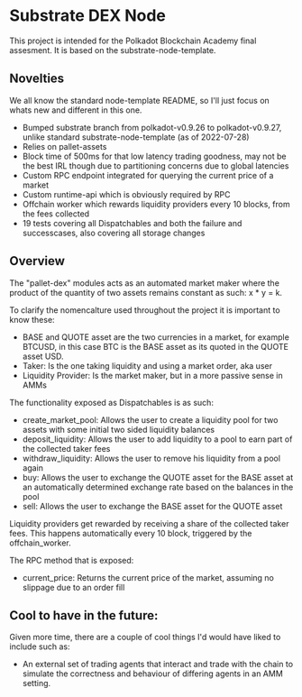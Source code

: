 # Substrate DEX Node
This project is intended for the Polkadot Blockchain Academy final assesment.
It is based on the substrate-node-template.

## Novelties
We all know the standard node-template README, so I'll just focus on whats new and different in this one.

- Bumped substrate branch from polkadot-v0.9.26 to polkadot-v0.9.27, unlike standard substrate-node-template (as of 2022-07-28)
- Relies on pallet-assets
- Block time of 500ms for that low latency trading goodness, may not be the best IRL though due to partitioning concerns due to global latencies
- Custom RPC endpoint integrated for querying the current price of a market
- Custom runtime-api which is obviously required by RPC
- Offchain worker which rewards liquidity providers every 10 blocks, from the fees collected
- 19 tests covering all Dispatchables and both the failure and successcases, also covering all storage changes

## Overview
The "pallet-dex" modules acts as an automated market maker 
where the product of the quantity of two assets remains constant as such: x * y = k.

To clarify the nomencalture used throughout the project it is important to know these:
- BASE and QUOTE asset are the two currencies in a market, for example BTCUSD, 
  in this case BTC is the BASE asset as its quoted in the QUOTE asset USD.
- Taker: Is the one taking liquidity and using a market order, aka user
- Liquidity Provider: Is the market maker, but in a more passive sense in AMMs

The functionality exposed as Dispatchables is as such:

- create_market_pool: Allows the user to create a liquidity pool for two assets with some initial two sided liquidity balances
- deposit_liquidity: Allows the user to add liquidity to a pool to earn part of the collected taker fees
- withdraw_liquidity: Allows the user to remove his liquidity from a pool again
- buy: Allows the user to exchange the QUOTE asset for the BASE asset 
  at an automatically determined exchange rate based on the balances in the pool
- sell: Allows the user to exchange the BASE asset for the QUOTE asset

Liquidity providers get rewarded by receiving a share of the collected taker fees.
This happens automatically every 10 block, triggered by the offchain_worker.

The RPC method that is exposed:
- current_price: Returns the current price of the market, assuming no slippage due to an order fill

## Cool to have in the future:
Given more time, there are a couple of cool things I'd would have liked to include such as:
- An external set of trading agents that interact and trade with the chain
 to simulate the correctness and behaviour of differing agents in an AMM setting.
